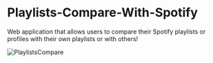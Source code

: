 # Playlists-Compare-With-Spotify
Web application that allows users to compare their Spotify playlists or profiles with their own playlists or with others!

![PlaylistsCompare](https://user-images.githubusercontent.com/77251579/131211336-f5f1dc11-34ae-469b-9387-52a4b745397b.png)

